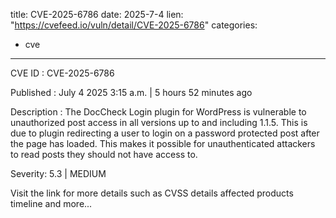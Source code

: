  
title: CVE-2025-6786
date: 2025-7-4
lien: "https://cvefeed.io/vuln/detail/CVE-2025-6786"
categories:
  - cve
---

CVE ID : CVE-2025-6786

Published :  July 4
2025
3:15 a.m. | 5 hours
52 minutes ago

Description : The DocCheck Login plugin for WordPress is vulnerable to unauthorized post access in all versions up to
and including
1.1.5. This is due to plugin redirecting a user to login on a password protected post after the page has loaded. This makes it possible for unauthenticated attackers to read posts they should not have access to.

Severity: 5.3 | MEDIUM

Visit the link for more details
such as CVSS details
affected products
timeline
and more...

